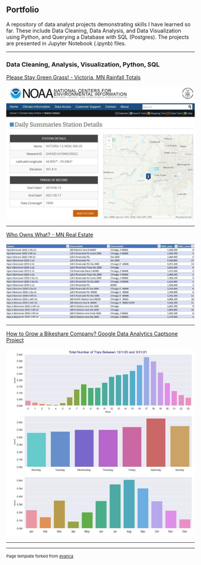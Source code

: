## Portfolio
A repository of data analyst projects demonstrating skills I have learned so far. These include Data Cleaning, Data Analysis, and Data Visualization using Python, and Querying a Database with SQL (Postgres). The projects are presented in Jupyter Notebook (.ipynb) files.

---

### Data Cleaning, Analysis, Visualization, Python, SQL

[Please Stay Green Grass! - Victoria, MN Rainfall Totals](https://github.com/jsamstad/VictoriaMNRainfall)
\
\
<img src="images/noaa.jpg?raw=true"/>

---
[Who Owns What? - MN Real Estate](https://github.com/jsamstad/TCRealEstate)
\
\
<img src="images/mnrealestate.JPG?raw=true"/>

---
[How to Grow a Bikeshare Company?  Google Data Analytics Captsone Project](https://github.com/jsamstad/Google-Case-Study)
\
\
<img src="images/bikeshare.JPG?raw=true"/>

---



---
<p style="font-size:11px">Page template forked from <a href="https://github.com/evanca/quick-portfolio">evanca</a></p>
<!-- Remove above link if you don't want to attibute -->
